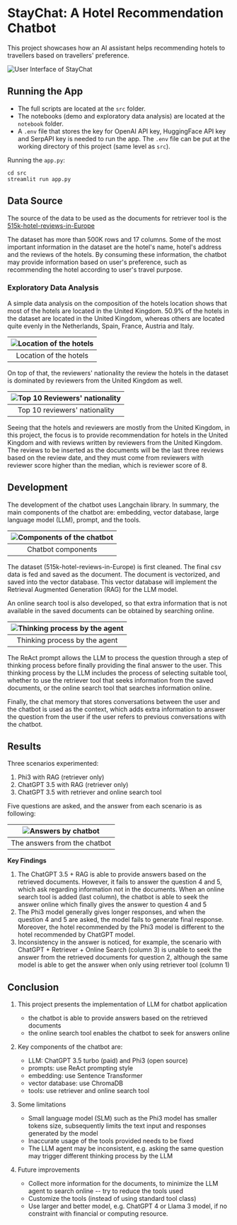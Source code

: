 # StayChat: A Hotel Recommendation Chatbot

This project showcases how an AI assistant helps recommending hotels to 
travellers based on travellers' preference.

![User Interface of StayChat](notebook/images/streamlit-screenshot.PNG)

## Running the App
- The full scripts are located at the `src` folder.  
- The notebooks (demo and exploratory data analysis) are located at the 
`notebook` folder.
- A `.env` file that stores the key for OpenAI API key, HuggingFace API key 
and SerpAPI key is needed to run the app. The `.env` file can be put at the 
  working directory of this project (same level as `src`).

Running the `app.py`:
```commandline
cd src
streamlit run app.py
```


## Data Source
The source of the data to be used as the documents for 
retriever tool is the [515k-hotel-reviews-in-Europe](https://www.kaggle.com/datasets/jiashenliu/515k-hotel-reviews-data-in-europe)


The dataset has more than 500K rows and 17 columns. Some of the most 
important information in the dataset are the hotel's name, hotel's address 
and the reviews of the hotels. 
By consuming these information, the chatbot may provide information based on 
user's preference, such as recommending the hotel according to user's 
travel purpose.

### Exploratory Data Analysis
A simple data analysis on the composition of the hotels location shows that 
most of the hotels are located in the United Kingdom. 50.9% of the hotels in 
the dataset are located in the United Kingdom, whereas others are located 
quite evenly in the Netherlands, Spain, France, Austria and Italy.

| ![Location of the hotels](notebook/images/hotels_location.PNG) |
|:--------------------------------------------------------------:| 
|                     Location of the hotels                     |

On top of that, the reviewers' nationality the review the hotels in the 
dataset is dominated by reviewers from the United Kingdom as well.

| ![Top 10 Reviewers' nationality](notebook/images/review_nationality.png) |
|:------------------------------------------------------------------------:| 
|                      Top 10 reviewers' nationality                       |

Seeing that the hotels and reviewers are mostly from the United Kingdom, in 
this project, the focus is to provide recommendation for hotels in the 
United Kingdom and with reviews written by reviewers from the United Kingdom.
The reviews to be inserted as the documents will be the last three 
reviews based on the review date, and they must come from reviewers with 
reviewer score higher than the median, which is reviewer score of 8.


## Development
The development of the chatbot uses Langchain library. In summary, the main 
components of the chatbot are: embedding, vector database, large language 
model (LLM), prompt, and the tools.

| ![Components of the chatbot](notebook/images/components_diagram.PNG) |
|:--------------------------------------------------------------------:| 
|                          Chatbot components                          |

The dataset (515k-hotel-reviews-in-Europe) is first cleaned. 
The final csv data is fed and saved as the document. The document is 
vectorized, and saved into the vector database. 
This vector database will implement the Retrieval Augmented Generation (RAG) 
for the LLM model. 

An online search tool is also developed, so that extra information that is 
not available in the saved documents can be obtained by searching online. 

|  ![Thinking process by the agent](notebook/images/agent_run.PNG)  |
|:-----------------------------------------------------------------:| 
|                   Thinking process by the agent                   |


The ReAct prompt allows the LLM to process the question through a step 
of thinking process before finally providing the final answer to the user. 
This thinking process by the LLM includes the process of selecting suitable 
tool, whether to use the retriever tool that seeks information from the saved 
documents,
or the online search tool that searches information online.

Finally, the chat memory that stores conversations between the user and the 
chatbot is used as the context, which adds extra information to 
answer the question from the user if the user refers to previous 
conversations with the chatbot.

## Results
Three scenarios experimented:
1. Phi3 with RAG (retriever only)
2. ChatGPT 3.5 with RAG (retriever only)
3. ChatGPT 3.5 with retriever and online search tool

Five questions are asked, and the answer from each scenario is as following:

| ![Answers by chatbot](notebook/images/chat_results.PNG) |
|:-------------------------------------------------------:| 
|              The answers from the chatbot               |

**Key Findings**
1. The ChatGPT 3.5 + RAG is able to provide answers based on the retrieved 
   documents. However, it fails to answer the question 4 and 5, which ask 
   regarding information not in the documents. When an online search tool is 
   added (last column), the chatbot is able to seek the answer online which 
   finally gives the answer to question 4 and 5
2. The Phi3 model generally gives longer responses, and when the question 4 
   and 5 are asked, the model fails to generate final response. Moreover, 
   the hotel recommended by the Phi3 model is different to the hotel 
   recommended by ChatGPT model.
3. Inconsistency in the answer is noticed, for example, the scenario with 
   ChatGPT + Retriever + Online Search (column 3) is unable to seek the answer 
   from the 
   retrieved documents for question 2, although the same model is able to 
   get the answer when only using retriever tool (column 1)

## Conclusion

1. This project presents the implementation of LLM for chatbot application
    - the chatbot is able to provide answers based on the retrieved documents
    - the online search tool enables the chatbot to seek for answers online


2. Key components of the chatbot are:
   - LLM: ChatGPT 3.5 turbo (paid) and Phi3 (open source)
   - prompts: use ReAct prompting style
   - embedding: use Sentence Transformer
   - vector database: use ChromaDB
   - tools: use retriever and online search tool


3. Some limitations
   - Small language model (SLM) such as the Phi3 model has smaller tokens 
     size, subsequently limits the text input and responses generated by the 
     model
   - Inaccurate usage of the tools provided needs to be fixed
   - The LLM agent may be inconsistent, e.g. asking the same question may 
     trigger different thinking process by the LLM


4. Future improvements
   - Collect more information for the documents, to minimize the LLM agent 
     to search online -- try to reduce the tools used
   - Customize the tools (instead of using standard tool class)
   - Use larger and better model, e.g. ChatGPT 4 or Llama 3 model, if no 
     constraint with financial or computing resource.

